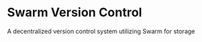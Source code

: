 Swarm Version Control
=====================
A decentralized version control system utilizing Swarm for storage